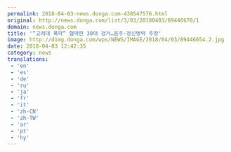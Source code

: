 ```yaml
---
permalink: 2018-04-03-news.donga.com-438547576.html
original: http://news.donga.com/list/3/03/20180403/89446670/1
domain: news.donga.com
title: '“고려대 폭파” 협박한 30대 검거…음주·정신병력 주장'
image: http://dimg.donga.com/wps/NEWS/IMAGE/2018/04/03/89446654.2.jpg
date: 2018-04-03 12:42:35
category: news
translations: 
 - 'en'
 - 'es'
 - 'de'
 - 'ru'
 - 'ja'
 - 'fr'
 - 'it'
 - 'zh-CN'
 - 'zh-TW'
 - 'ar'
 - 'pt'
 - 'hy'
---
```


